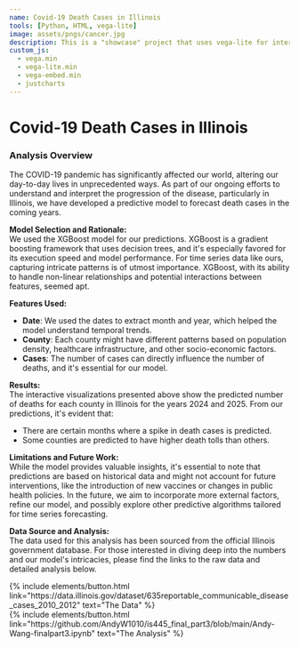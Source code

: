 ```yaml
---
name: Covid-19 Death Cases in Illinois 
tools: [Python, HTML, vega-lite]
image: assets/pngs/cancer.jpg
description: This is a "showcase" project that uses vega-lite for interactive viz!
custom_js:
  - vega.min
  - vega-lite.min
  - vega-embed.min
  - justcharts
---
```


# Covid-19 Death Cases in Illinois 

<vegachart schema-url="{{ site.baseurl }}/assets/json/dashboard_atlas.json" style="width: 100%"></vegachart>
<vegachart schema-url="{{ site.baseurl }}/assets/json/new.json" style="width: 100%"></vegachart>

### Analysis Overview

The COVID-19 pandemic has significantly affected our world, altering our day-to-day lives in unprecedented ways. As part of our ongoing efforts to understand and interpret the progression of the disease, particularly in Illinois, we have developed a predictive model to forecast death cases in the coming years.

**Model Selection and Rationale:**  
We used the XGBoost model for our predictions. XGBoost is a gradient boosting framework that uses decision trees, and it's especially favored for its execution speed and model performance. For time series data like ours, capturing intricate patterns is of utmost importance. XGBoost, with its ability to handle non-linear relationships and potential interactions between features, seemed apt.

**Features Used:**  
- **Date**: We used the dates to extract month and year, which helped the model understand temporal trends.
- **County**: Each county might have different patterns based on population density, healthcare infrastructure, and other socio-economic factors.
- **Cases**: The number of cases can directly influence the number of deaths, and it's essential for our model.

**Results:**  
The interactive visualizations presented above show the predicted number of deaths for each county in Illinois for the years 2024 and 2025. From our predictions, it's evident that:
- There are certain months where a spike in death cases is predicted.
- Some counties are predicted to have higher death tolls than others.

**Limitations and Future Work:**  
While the model provides valuable insights, it's essential to note that predictions are based on historical data and might not account for future interventions, like the introduction of new vaccines or changes in public health policies. In the future, we aim to incorporate more external factors, refine our model, and possibly explore other predictive algorithms tailored for time series forecasting.

**Data Source and Analysis:**  
The data used for this analysis has been sourced from the official Illinois government database. For those interested in diving deep into the numbers and our model's intricacies, please find the links to the raw data and detailed analysis below.

<div class="left">
{% include elements/button.html link="https://data.illinois.gov/dataset/635reportable_communicable_disease_cases_2010_2012" text="The Data" %}
</div>

<div class="right">
{% include elements/button.html link="https://github.com/AndyW1010/is445_final_part3/blob/main/Andy-Wang-finalpart3.ipynb" text="The Analysis" %}
</div>
